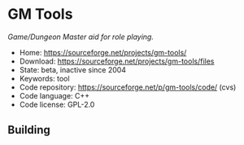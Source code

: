 # GM Tools

_Game/Dungeon Master aid for role playing._

- Home: https://sourceforge.net/projects/gm-tools/
- Download: https://sourceforge.net/projects/gm-tools/files
- State: beta, inactive since 2004
- Keywords: tool
- Code repository: https://sourceforge.net/p/gm-tools/code/ (cvs)
- Code language: C++
- Code license: GPL-2.0

## Building

